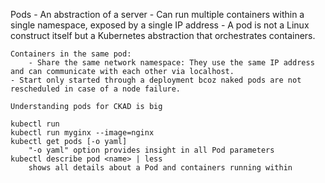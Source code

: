 Pods
    - An abstraction of a server
    - Can run multiple containers within a single namespace, exposed by a single IP address
    - A pod is not a Linux construct itself but a Kubernetes abstraction that orchestrates containers.

    Containers in the same pod:
        - Share the same network namespace: They use the same IP address and can communicate with each other via localhost.
    - Start only started through a deployment bcoz naked pods are not rescheduled in case of a node failure.
    
    Understanding pods for CKAD is big
    
    kubectl run
    kubectl run myginx --image=nginx
    kubectl get pods [-o yaml]
        "-o yaml" option provides insight in all Pod parameters
    kubectl describe pod <name> | less
        shows all details about a Pod and containers running within
